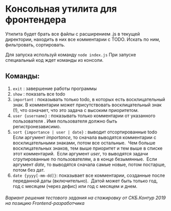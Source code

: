 # Консольная утилита для фронтендера

Утилита будет брать все файлы с расширением .js в текущей директории, находить в них все комментарии с TODO. Искать по ним, фильтровать, сортировать.

Для запуска используй команду `node index.js` При запуске специальный код ждет команды из консоли.

## Команды:

1. `exit` : завершение работы программы
2. `show` : показать все todo
3. `important` : показывать только todo, в которых есть восклицательный знак.
В комментарии может присутствовать восклицательный знак (!), что означает, что это задача с высоким приоритетом.
4. `user {username}` : показывать только комментарии от указанного пользователя .
Имя пользователя должно быть регистронезависимо.
5. `sort {importance | user | date}` : выводит отсортированные todo 
Если аргумент *importance*, то сначала выводятся комментарии с восклицательными знаками, потом все остальные.  Чем больше
восклицательных знаков, тем выше приоритет и тем выше в списке этот комментарий. 
Если аргумент *user*, то выводятся задачи сгрупированные по пользователям, а в конце безымянные. 
Если аргумент *date*, то выводятся сначала самые новые, потом постарше, потом без дат. 
6. `date {yyyy[-mm-dd]}`: показывает все комментарии, созданные после переданной даты (включительно). 
Датой может быть только год, год с месяцем (через дефис) или год с месяцем и днем. 


###### Вариант решения тестового задания на стажировку от СКБ.Контур 2019 на позицию Frontend-разработчика
